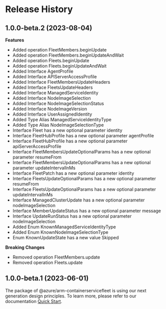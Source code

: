 # Release History
    
## 1.0.0-beta.2 (2023-08-04)
    
**Features**

  - Added operation FleetMembers.beginUpdate
  - Added operation FleetMembers.beginUpdateAndWait
  - Added operation Fleets.beginUpdate
  - Added operation Fleets.beginUpdateAndWait
  - Added Interface AgentProfile
  - Added Interface APIServerAccessProfile
  - Added Interface FleetMembersUpdateHeaders
  - Added Interface FleetsUpdateHeaders
  - Added Interface ManagedServiceIdentity
  - Added Interface NodeImageSelection
  - Added Interface NodeImageSelectionStatus
  - Added Interface NodeImageVersion
  - Added Interface UserAssignedIdentity
  - Added Type Alias ManagedServiceIdentityType
  - Added Type Alias NodeImageSelectionType
  - Interface Fleet has a new optional parameter identity
  - Interface FleetHubProfile has a new optional parameter agentProfile
  - Interface FleetHubProfile has a new optional parameter apiServerAccessProfile
  - Interface FleetMembersUpdateOptionalParams has a new optional parameter resumeFrom
  - Interface FleetMembersUpdateOptionalParams has a new optional parameter updateIntervalInMs
  - Interface FleetPatch has a new optional parameter identity
  - Interface FleetsUpdateOptionalParams has a new optional parameter resumeFrom
  - Interface FleetsUpdateOptionalParams has a new optional parameter updateIntervalInMs
  - Interface ManagedClusterUpdate has a new optional parameter nodeImageSelection
  - Interface MemberUpdateStatus has a new optional parameter message
  - Interface UpdateRunStatus has a new optional parameter nodeImageSelection
  - Added Enum KnownManagedServiceIdentityType
  - Added Enum KnownNodeImageSelectionType
  - Enum KnownUpdateState has a new value Skipped

**Breaking Changes**

  - Removed operation FleetMembers.update
  - Removed operation Fleets.update
    
    
## 1.0.0-beta.1 (2023-06-01)

The package of @azure/arm-containerservicefleet is using our next generation design principles. To learn more, please refer to our documentation [Quick Start](https://aka.ms/js-track2-quickstart).

